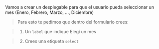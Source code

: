 Vamos a crear un desplegable para que el usuario pueda seleccionar un mes (Enero, Febrero, Marzo, ..., Diciembre)

> Para esto te pedimos que dentro del formulario crees:

> 1. Un `label` que indique Elegí un mes

> 2. Crees una etiqueta `select`